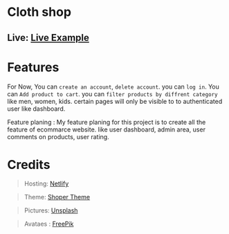 # Cloth shop

## Live: [Live Example](https://vivek-cloth-shop.netlify.app "Cloth App")

# Features

For Now, You can `create an account`, `delete account`. you can `log in`.  You can `Add product to cart`. you can `filter products by diffrent category` like men, women, kids. certain pages will only be visible to to authenticated user like dashboard.

Feature planing : My feature planing for this project is to create all the feature of ecommarce website. like user dashboard, admin area, user comments on products, user rating.

# Credits

> Hosting: [Netlify](https://www.netlify.app "Netlify")

> Theme: [Shoper Theme](https://www.free-css.com/assets/files/free-css-templates/preview/page201/shopper/ "Shoper Theme")

> Pictures: [Unsplash](https://unsplash.com/ "Unsplash")

> Avataes : [FreePik](https://www.freepik.com/free-photos-vectors/avatar-icons, "freepik")
